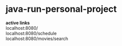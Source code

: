 # java-run-personal-project

**active links**\
localhost:8080/\
localhost:8080/schedule\
localhost:8080/movies/search
